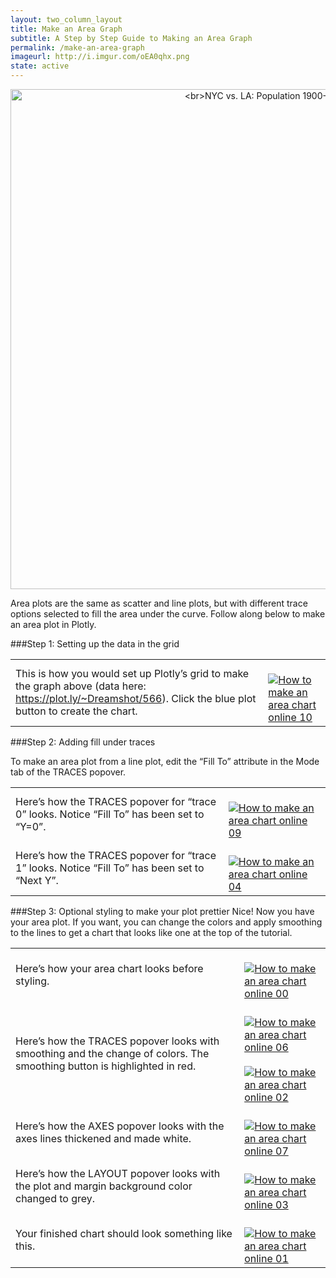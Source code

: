 ```yaml
---
layout: two_column_layout
title: Make an Area Graph
subtitle: A Step by Step Guide to Making an Area Graph
permalink: /make-an-area-graph
imageurl: http://i.imgur.com/oEA0qhx.png
state: active
---
```


<div>
    <a href="https://plot.ly/~Dreamshot/564/" target="_blank" title="&lt;br&gt;NYC vs. LA: Population 1900-2010" style="display: block; text-align: center;"><img src="https://plot.ly/~Dreamshot/564.png" alt="&lt;br&gt;NYC vs. LA: Population 1900-2010" style="max-width: 100%;width: 800px;"  width="800" onerror="this.onerror=null;this.src='https://plot.ly/404.png';" /></a>
    <script data-plotly="Dreamshot:564" src="https://plot.ly/embed.js" async></script>
</div>


Area plots are the same as scatter and line plots, but with different trace options selected to fill the area under the curve. Follow along below to make an area plot in Plotly.

###Step 1: Setting up the data in the grid

<table>
<tbody>
<tr>
<td>This is how you would set up Plotly’s grid to make the graph above (data here: <a href="https://plot.ly/~Dreamshot/566" target="_blank">https://plot.ly/~Dreamshot/566</a>). Click the blue plot button to create the chart.</td>
<td><a href="https://plot.ly/static/learn/images/web_app_tutorials/how-to-make-an-area-chart-online/image10.png" data-lightbox="image-10"><br />
<img   src="https://plot.ly/static/learn/images/web_app_tutorials/how-to-make-an-area-chart-online/image10.png" alt="How to make an area chart online 10" /><br />
</a></td>
</tr>
</tbody>
</table>

###Step 2: Adding fill under traces

To make an area plot from a line plot, edit the “Fill To” attribute in the Mode tab of the TRACES popover.
<table>
<tbody>
<tr>
<td>Here’s how the TRACES popover for “trace 0” looks. Notice “Fill To” has been set to “Y=0”.</td>
<td><a href="https://plot.ly/static/learn/images/web_app_tutorials/how-to-make-an-area-chart-online/image09.png" data-lightbox="image-09"><br />
<img   src="https://plot.ly/static/learn/images/web_app_tutorials/how-to-make-an-area-chart-online/image09.png" alt="How to make an area chart online 09" /><br />
</a></td>
</tr>
<tr>
<td>Here’s how the TRACES popover for “trace 1” looks. Notice “Fill To” has been set to “Next Y”.</td>
<td><a href="https://plot.ly/static/learn/images/web_app_tutorials/how-to-make-an-area-chart-online/image04.png" data-lightbox="image-04"><br />
<img   src="https://plot.ly/static/learn/images/web_app_tutorials/how-to-make-an-area-chart-online/image04.png" alt="How to make an area chart online 04" /><br />
</a></td>
</tr>
</tbody>
</table>

###Step 3: Optional styling to make your plot prettier
Nice! Now you have your area plot. If you want, you can change the colors and apply smoothing to the lines to get a chart that looks like one at the top of the tutorial.
<table>
<tbody>
<tr>
<td>Here’s how your area chart looks before styling.</td>
<td><a href="https://plot.ly/static/learn/images/web_app_tutorials/how-to-make-an-area-chart-online/image00.png" data-lightbox="image-00"><br />
<img   src="https://plot.ly/static/learn/images/web_app_tutorials/how-to-make-an-area-chart-online/image00.png" alt="How to make an area chart online 00" /><br />
</a></td>
</tr>
<tr>
<td>Here’s how the TRACES popover looks with smoothing and the change of colors. The smoothing button is highlighted in red.</td>
<td><a href="https://plot.ly/static/learn/images/web_app_tutorials/how-to-make-an-area-chart-online/image06.png" data-lightbox="image-06"><br />
<img   src="https://plot.ly/static/learn/images/web_app_tutorials/how-to-make-an-area-chart-online/image06.png" alt="How to make an area chart online 06" /><br />
</a><a href="https://plot.ly/static/learn/images/web_app_tutorials/how-to-make-an-area-chart-online/image02.png" data-lightbox="image-02"><br />
<img   src="https://plot.ly/static/learn/images/web_app_tutorials/how-to-make-an-area-chart-online/image02.png" alt="How to make an area chart online 02" /><br />
</a></td>
</tr>
<tr>
<td>Here’s how the AXES popover looks with the axes lines thickened and made white.</td>
<td><a href="https://plot.ly/static/learn/images/web_app_tutorials/how-to-make-an-area-chart-online/image07.png" data-lightbox="image-07"><br />
<img   src="https://plot.ly/static/learn/images/web_app_tutorials/how-to-make-an-area-chart-online/image07.png" alt="How to make an area chart online 07" /><br />
</a></td>
</tr>
<tr>
<td>Here’s how the LAYOUT popover looks with the plot and margin background color changed to grey.</td>
<td><a href="https://plot.ly/static/learn/images/web_app_tutorials/how-to-make-an-area-chart-online/image03.png" data-lightbox="image-03"><br />
<img   src="https://plot.ly/static/learn/images/web_app_tutorials/how-to-make-an-area-chart-online/image03.png" alt="How to make an area chart online 03" /><br />
</a></td>
</tr>
<tr>
<td>Your finished chart should look something like this.</td>
<td><a href="https://plot.ly/static/learn/images/web_app_tutorials/how-to-make-an-area-chart-online/image01.png" data-lightbox="image-01"><br />
<img   src="https://plot.ly/static/learn/images/web_app_tutorials/how-to-make-an-area-chart-online/image01.png" alt="How to make an area chart online 01" /><br />
</a></td>
</tr>
</tbody>
</table>
